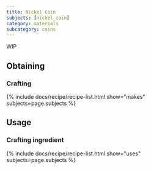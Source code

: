 ```yaml
---
title: Nickel Coin
subjects: [nickel_coin]
category: materials
subcategory: coins
---
```


WIP

Obtaining
---------

### Crafting
{% include docs/recipe/recipe-list.html show="makes" subjects=page.subjects %}


Usage
-----

### Crafting ingredient
{% include docs/recipe/recipe-list.html show="uses" subjects=page.subjects %}
